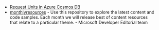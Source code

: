 - [Request Units in Azure Cosmos DB](https://docs.microsoft.com/en-us/azure/cosmos-db/request-units)
- [monthlyresources](https://github.com/microsoft/monthlyresources) - Use this repository to explore the latest content and code samples. Each month we will release best of content resources that relate to a particular theme. - Microsoft Developer Editorial team

